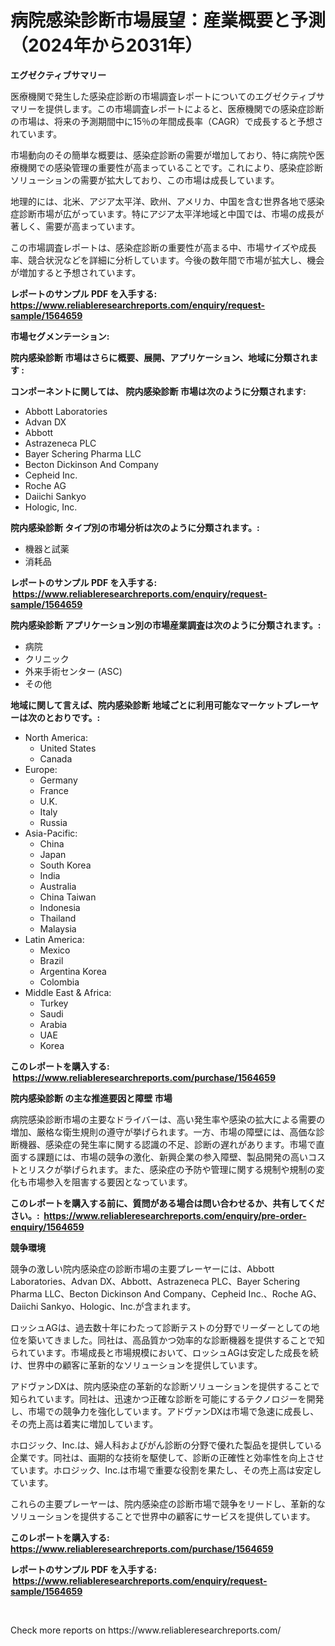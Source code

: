 <p><h1>病院感染診断市場展望：産業概要と予測（2024年から2031年）</h1></p><p><strong>エグゼクティブサマリー</strong></p>
<p><p>医療機関で発生した感染症診断の市場調査レポートについてのエグゼクティブサマリーを提供します。この市場調査レポートによると、医療機関での感染症診断の市場は、将来の予測期間中に15％の年間成長率（CAGR）で成長すると予想されています。</p><p>市場動向のその簡単な概要は、感染症診断の需要が増加しており、特に病院や医療機関での感染管理の重要性が高まっていることです。これにより、感染症診断ソリューションの需要が拡大しており、この市場は成長しています。</p><p>地理的には、北米、アジア太平洋、欧州、アメリカ、中国を含む世界各地で感染症診断市場が広がっています。特にアジア太平洋地域と中国では、市場の成長が著しく、需要が高まっています。</p><p>この市場調査レポートは、感染症診断の重要性が高まる中、市場サイズや成長率、競合状況などを詳細に分析しています。今後の数年間で市場が拡大し、機会が増加すると予想されています。</p></p>
<p><strong>レポートのサンプル PDF を入手する: <a href="https://www.reliableresearchreports.com/enquiry/request-sample/1564659">https://www.reliableresearchreports.com/enquiry/request-sample/1564659</a></strong></p>
<p><strong>市場セグメンテーション:</strong></p>
<p><strong> 院内感染診断 市場はさらに概要、展開、アプリケーション、地域に分類されます :</strong></p>
<p><strong>コンポーネントに関しては、 院内感染診断 市場は次のように分類されます: &nbsp;</strong></p>
<p><ul><li>Abbott Laboratories</li><li>Advan DX</li><li>Abbott</li><li>Astrazeneca PLC</li><li>Bayer Schering Pharma LLC</li><li>Becton Dickinson And Company</li><li>Cepheid Inc.</li><li>Roche AG</li><li>Daiichi Sankyo</li><li>Hologic, Inc.</li></ul></p>
<p><strong> 院内感染診断 タイプ別の市場分析は次のように分類されます。:</strong></p>
<p><ul><li>機器と試薬</li><li>消耗品</li></ul></p>
<p><strong>レポートのサンプル PDF を入手する: &nbsp;<a href="https://www.reliableresearchreports.com/enquiry/request-sample/1564659">https://www.reliableresearchreports.com/enquiry/request-sample/1564659</a></strong></p>
<p><strong> 院内感染診断 アプリケーション別の市場産業調査は次のように分類されます。:</strong></p>
<p><ul><li>病院</li><li>クリニック</li><li>外来手術センター (ASC)</li><li>その他</li></ul></p>
<p><strong>地域に関して言えば、院内感染診断 地域ごとに利用可能なマーケットプレーヤーは次のとおりです。:</strong></p>
<p><ul>
    <li>
        North America:
        <ul>
            <li>United States</li>
            <li>Canada</li>
        </ul>
    </li>
    <li>
        Europe:
        <ul>
            <li>Germany</li>
            <li>France</li>
            <li>U.K.</li>
            <li>Italy</li>
            <li>Russia</li>
        </ul>
    </li>
    <li>
        Asia-Pacific:
        <ul>
            <li>China</li>
            <li>Japan</li>
            <li>South Korea</li>
            <li>India</li>
            <li>Australia</li>
            <li>China Taiwan</li>
            <li>Indonesia</li>
            <li>Thailand</li>
            <li>Malaysia</li>
        </ul>
    </li>
    <li>
        Latin America:
        <ul>
            <li>Mexico</li>
            <li>Brazil</li>
            <li>Argentina Korea</li>
            <li>Colombia</li>
        </ul>
    </li>
    <li>
        Middle East & Africa:
        <ul>
            <li>Turkey</li>
            <li>Saudi</li>
            <li>Arabia</li>
            <li>UAE</li>
            <li>Korea</li>
        </ul>
    </li>
    </ul></p>
<p><strong>このレポートを購入する: &nbsp;<a href="https://www.reliableresearchreports.com/purchase/1564659">https://www.reliableresearchreports.com/purchase/1564659</a></strong></p>
<p><strong>院内感染診断 の主な推進要因と障壁 市場</strong></p>
<p><p>病院感染診断市場の主要なドライバーは、高い発生率や感染の拡大による需要の増加、厳格な衛生規則の遵守が挙げられます。一方、市場の障壁には、高価な診断機器、感染症の発生率に関する認識の不足、診断の遅れがあります。市場で直面する課題には、市場の競争の激化、新興企業の参入障壁、製品開発の高いコストとリスクが挙げられます。また、感染症の予防や管理に関する規制や規制の変化も市場参入を阻害する要因となっています。</p></p>
<p><strong>このレポートを購入する前に、質問がある場合は問い合わせるか、共有してください。:&nbsp; <a href="https://www.reliableresearchreports.com/enquiry/pre-order-enquiry/1564659">https://www.reliableresearchreports.com/enquiry/pre-order-enquiry/1564659</a></strong></p>
<p><strong>競争環境</strong></p>
<p><p>競争の激しい院内感染症の診断市場の主要プレーヤーには、Abbott Laboratories、Advan DX、Abbott、Astrazeneca PLC、Bayer Schering Pharma LLC、Becton Dickinson And Company、Cepheid Inc.、Roche AG、Daiichi Sankyo、Hologic、Inc.が含まれます。</p><p>ロッシュAGは、過去数十年にわたって診断テストの分野でリーダーとしての地位を築いてきました。同社は、高品質かつ効率的な診断機器を提供することで知られています。市場成長と市場規模において、ロッシュAGは安定した成長を続け、世界中の顧客に革新的なソリューションを提供しています。</p><p>アドヴァンDXは、院内感染症の革新的な診断ソリューションを提供することで知られています。同社は、迅速かつ正確な診断を可能にするテクノロジーを開発し、市場での競争力を強化しています。アドヴァンDXは市場で急速に成長し、その売上高は着実に増加しています。</p><p>ホロジック、Inc.は、婦人科およびがん診断の分野で優れた製品を提供している企業です。同社は、画期的な技術を駆使して、診断の正確性と効率性を向上させています。ホロジック、Inc.は市場で重要な役割を果たし、その売上高は安定しています。</p><p>これらの主要プレーヤーは、院内感染症の診断市場で競争をリードし、革新的なソリューションを提供することで世界中の顧客にサービスを提供しています。</p></p>
<p><strong>このレポートを購入する: &nbsp; <a href="https://www.reliableresearchreports.com/purchase/1564659">https://www.reliableresearchreports.com/purchase/1564659</a></strong></p>
<p><strong>レポートのサンプル PDF を入手する: &nbsp;<a href="https://www.reliableresearchreports.com/enquiry/request-sample/1564659">https://www.reliableresearchreports.com/enquiry/request-sample/1564659</a></strong><strong></strong></p>
<p>&nbsp;</p>
<p>Check more reports on https://www.reliableresearchreports.com/</p>